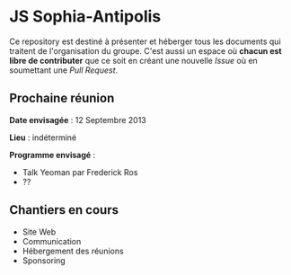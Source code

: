 JS Sophia-Antipolis
===================

Ce repository est destiné à présenter et héberger tous les documents qui traitent de l'organisation du groupe. C'est aussi un espace où **chacun est libre de contributer** que ce soit en créant une nouvelle _Issue_ où en soumettant une _Pull Request_.


Prochaine réunion
-----------------

**Date envisagée** : 12 Septembre 2013

**Lieu** : indéterminé

**Programme envisagé** : 

 - Talk Yeoman par Frederick Ros
 - ??


Chantiers en cours
------------------

 - Site Web
 - Communication
 - Hébergement des réunions
 - Sponsoring
